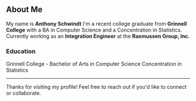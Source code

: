 ## About Me
My name is **Anthony Schwindt**
I'm a recent college graduate from **Grinnell College** with a BA in Computer Science and a Concentration in Statistics. Currently working as an **Integration Engineer** at the **Rasmussen Group, Inc.**

### Education

Grinnell College - Bachelor of Arts in Computer Science
Concentration in Statistics

___________________________________________________________________________________________________________________________________________________________________________________________________________
Thanks for visiting my profile! Feel free to reach out if you'd like to connect or collaborate.
